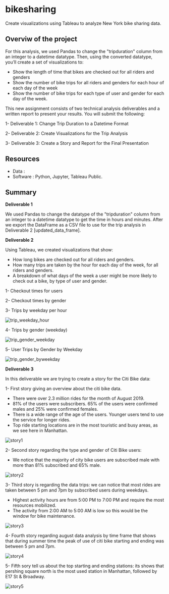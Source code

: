 # bikesharing
Create visualizations using Tableau to analyze New York bike sharing data.


## Overviw of the project 

For this analysis, we used Pandas to change the "tripduration" column from an integer to a datetime datatype. Then, using the converted datatype, you’ll create a set of visualizations to:

- Show the length of time that bikes are checked out for all riders and genders
- Show the number of bike trips for all riders and genders for each hour of each day of the week
- Show the number of bike trips for each type of user and gender for each day of the week.



This new assignment consists of two technical analysis deliverables and a written report to present your results. You will submit the following:

1- Deliverable 1: Change Trip Duration to a Datetime Format

2- Deliverable 2: Create Visualizations for the Trip Analysis

3- Deliverable 3: Create a Story and Report for the Final Presentation


## Resources

- Data :
- Software : Python, Jupyter, Tableau Public.

## Summary

**Deliverable 1**

We used Pandas to change the datatype of the "tripduration" column from an integer to a datetime datatype to get the time in hours and minutes. After we export the DataFrame as a CSV file to use for the trip analysis in Deliverable 2 [updated_data_frame].

**Deliverable 2**

Using Tableau, we created visualizations that show:

- How long bikes are checked out for all riders and genders.
- How many trips are taken by the hour for each day of the week, for all riders and genders.
- A breakdown of what days of the week a user might be more likely to check out a bike, by type of user and gender.

1- Checkout times for users

2- Checkout times by gender

3- Trips by weekday per hour

![trip_weekday_hour](/Resources/trip_weekday_hour.PNG)

4- Trips by gender (weekday)

![trip_gender_weekday](/Resources/trip_gender_weekday.PNG)


5- User Trips by Gender by Weekday

![trip_gender_byweekday](/Resources/trip_gender_byweekday.PNG)

**Deliverable 3**

In this deliverable we are trying to create a story for the Citi Bike data:

1- First story giving an overview about the citi bike data.

  - There were over 2.3 million rides for the month of August 2019.
  - 81% of the users were subscribers. 65% of the users were confirmed males and 25% were confirmed females.
  - There is a wide range of the age of the users. Younger users tend to use the service for longer rides.
  - Top ride starting locations are in the most touristic and busy areas, as we see here in Manhattan.

![story1](/Resources/story1.PNG)

2- Second story regarding the type and gender of Citi Bike users: 

  - We notice that the majority of city bike users are subscribed male with more than 81% subscribed and 65% male.

![story2](/Resources/story2.PNG)

3- Third story is regarding the data trips: we can notice that most rides are taken between 5 pm and 7pm by subscribed users during weekdays.

  - Highest activity hours are from 5:00 PM to 7:00 PM and require the most resources mobilized.
  - The activity from 2:00 AM to 5:00 AM is low so this would be the window for bike maintenance.


![story3](/Resources/story3.PNG)


4- Fourth story regarding august data analysis by time frame that shows that during summer time the peak of use of citi bike starting and ending was between 5 pm and 7pm.


![story4](/Resources/story4.PNG)

5- Fifth sory tell us about the top starting and ending stations: its shows that pershing square north is the most used station in Manhattan, followed by E17 St & Broadway.

![story5](/Resources/story5.PNG)
